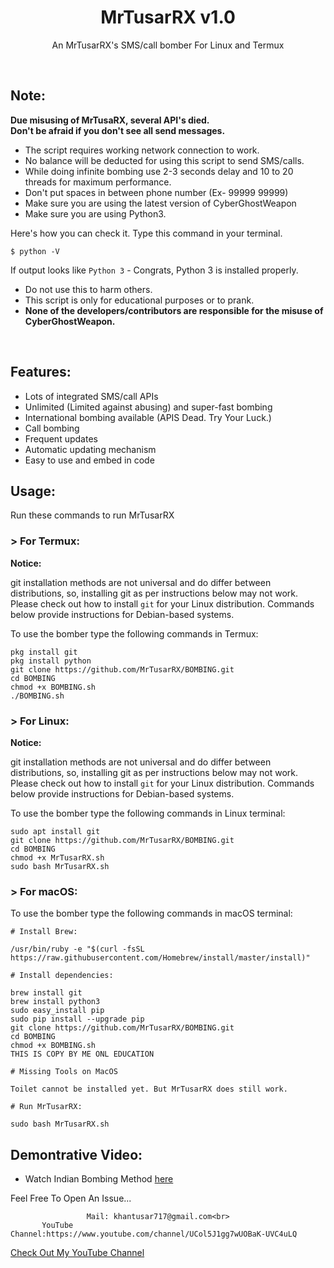 <h1 align="center">MrTusarRX v1.0</h1>
<p align="center">An MrTusarRX's  SMS/call bomber For Linux and Termux</p><br>

## Note:

**Due misusing of MrTusaRX, several API's died.**  
**Don't be afraid if you don't see all send messages.**

- The script requires working network connection to work.
- No balance will be deducted for using this script to send SMS/calls.
- While doing infinite bombing use 2-3 seconds delay and 10 to 20 threads for maximum performance.
- Don't put spaces in between phone number (Ex- 99999 99999)
- Make sure you are using the latest version of CyberGhostWeapon
- Make sure you are using Python3.

Here's how you can check it. Type this command in your terminal.
```
$ python -V
```
If output looks like `Python 3` - Congrats, Python 3 is installed properly.

- Do not use this to harm others.
- This script is only for educational purposes or to prank.
- **None of the developers/contributors are responsible for the misuse of CyberGhostWeapon.**
<br>

## Features:

- Lots of integrated SMS/call APIs
- Unlimited (Limited against abusing) and super-fast bombing
- International bombing available (APIS Dead. Try Your Luck.) 
- Call bombing
- Frequent updates
- Automatic updating mechanism
- Easy to use and embed in code

## Usage:

Run these commands to run MrTusarRX

### > For Termux:

**Notice:** 

git installation methods are not universal and do differ between distributions,
so, installing git as per instructions below may not work.
Please check out how to install `git` for your Linux distribution.
Commands below provide instructions for Debian-based systems.

To use the bomber type the following commands in Termux:
```
pkg install git
pkg install python
git clone https://github.com/MrTusarRX/BOMBING.git
cd BOMBING
chmod +x BOMBING.sh
./BOMBING.sh
```

### > For Linux:

**Notice:** 

git installation methods are not universal and do differ between distributions,
so, installing git as per instructions below may not work.
Please check out how to install `git` for your Linux distribution.
Commands below provide instructions for Debian-based systems.

To use the bomber type the following commands in Linux terminal:
```
sudo apt install git
git clone https://github.com/MrTusarRX/BOMBING.git
cd BOMBING
chmod +x MrTusarRX.sh
sudo bash MrTusarRX.sh
```

### > For macOS:

To use the bomber type the following commands in macOS terminal:
```
# Install Brew: 

/usr/bin/ruby -e "$(curl -fsSL https://raw.githubusercontent.com/Homebrew/install/master/install)"

# Install dependencies:

brew install git
brew install python3
sudo easy_install pip
sudo pip install --upgrade pip
git clone https://github.com/MrTusarRX/BOMBING.git
cd BOMBING
chmod +x BOMBING.sh
THIS IS COPY BY ME ONL EDUCATION

# Missing Tools on MacOS

Toilet cannot be installed yet. But MrTusarRX does still work.

# Run MrTusarRX:

sudo bash MrTusarRX.sh
```

## Demontrative Video:

- Watch Indian Bombing Method <a href="https://www.youtube.com/watch?v=3OGGi0AtCB8&t=12s&ab_channel=CyberGhost">here</a><br>

Feel Free To Open An Issue...

```
                 Mail: khantusar717@gmail.com<br>
       YouTube Channel:https://www.youtube.com/channel/UCol5J1gg7wUOBaK-UVC4uLQ
```

<a href="https://www.youtube.com/channel/UCol5J1gg7wUOBaK-UVC4uLQ">Check Out My YouTube Channel</a>


